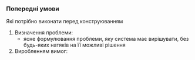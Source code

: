 ### Попередні умови

Які потрібно виконати перед конструюванням

1. Визначення проблеми:
   - ясне формулювання проблеми, яку система має вирішувати, без будь-яких натяків на її можливі рішення
2. Виробленням вимог:
